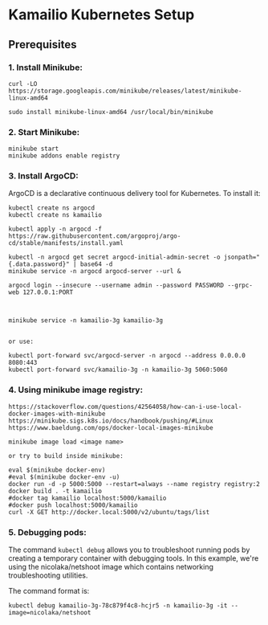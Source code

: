 # Kamailio Kubernetes Setup

## Prerequisites

### 1. Install Minikube:

```
curl -LO https://storage.googleapis.com/minikube/releases/latest/minikube-linux-amd64

sudo install minikube-linux-amd64 /usr/local/bin/minikube
```
### 2. Start Minikube:

```
minikube start
minikube addons enable registry
```

### 3. Install ArgoCD:

ArgoCD is a declarative continuous delivery tool for Kubernetes. To install it:

```
kubectl create ns argocd
kubectl create ns kamailio

kubectl apply -n argocd -f https://raw.githubusercontent.com/argoproj/argo-cd/stable/manifests/install.yaml

kubectl -n argocd get secret argocd-initial-admin-secret -o jsonpath="{.data.password}" | base64 -d
minikube service -n argocd argocd-server --url &

argocd login --insecure --username admin --password PASSWORD --grpc-web 127.0.0.1:PORT



minikube service -n kamailio-3g kamailio-3g


or use:

kubectl port-forward svc/argocd-server -n argocd --address 0.0.0.0 8080:443
kubectl port-forward svc/kamailio-3g -n kamailio-3g 5060:5060
```

### 4. Using minikube image registry:

```
https://stackoverflow.com/questions/42564058/how-can-i-use-local-docker-images-with-minikube
https://minikube.sigs.k8s.io/docs/handbook/pushing/#Linux
https://www.baeldung.com/ops/docker-local-images-minikube

minikube image load <image name>

or try to build inside minikube:

eval $(minikube docker-env)
#eval $(minikube docker-env -u)
docker run -d -p 5000:5000 --restart=always --name registry registry:2
docker build . -t kamailio
#docker tag kamailio localhost:5000/kamailio
#docker push localhost:5000/kamailio
curl -X GET http://docker.local:5000/v2/ubuntu/tags/list
```

### 5. Debugging pods:

The command `kubectl debug` allows you to troubleshoot running pods by creating a temporary container with debugging tools. In this example, we're using the nicolaka/netshoot image which contains networking troubleshooting utilities.

The command format is:
```
kubectl debug kamailio-3g-78c879f4c8-hcjr5 -n kamailio-3g -it --image=nicolaka/netshoot
```
